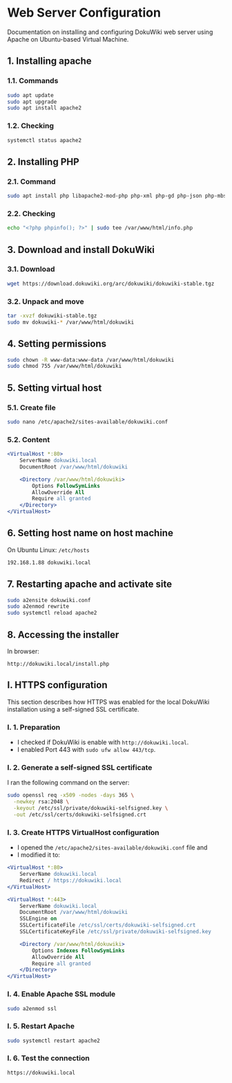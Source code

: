 # Web Server Configuration

Documentation on installing and configuring DokuWiki web server using Apache on Ubuntu-based Virtual Machine.


## 1. Installing apache

### 1.1. Commands

```bash
sudo apt update
sudo apt upgrade
sudo apt install apache2
```

### 1.2. Checking

```bash
systemctl status apache2
```


## 2. Installing PHP

### 2.1. Command

```bash
sudo apt install php libapache2-mod-php php-xml php-gd php-json php-mbstring
```

### 2.2. Checking

```bash
echo "<?php phpinfo(); ?>" | sudo tee /var/www/html/info.php
```


## 3. Download and install DokuWiki

### 3.1. Download

```bash
wget https://download.dokuwiki.org/arc/dokuwiki/dokuwiki-stable.tgz
```

### 3.2. Unpack and move

```bash
tar -xvzf dokuwiki-stable.tgz
sudo mv dokuwiki-* /var/www/html/dokuwiki
```


## 4. Setting permissions

```bash
sudo chown -R www-data:www-data /var/www/html/dokuwiki
sudo chmod 755 /var/www/html/dokuwiki
```


## 5. Setting virtual host

### 5.1. Create file

```bash
sudo nano /etc/apache2/sites-available/dokuwiki.conf
```

### 5.2. Content

```apache
<VirtualHost *:80>
    ServerName dokuwiki.local
    DocumentRoot /var/www/html/dokuwiki

    <Directory /var/www/html/dokuwiki>
        Options FollowSymLinks
        AllowOverride All
        Require all granted
    </Directory>
</VirtualHost>
```

## 6. Setting host name on host machine

On Ubuntu Linux: ```/etc/hosts```

```bash
192.168.1.88 dokuwiki.local
```


## 7. Restarting apache and activate site

```bash
sudo a2ensite dokuwiki.conf
sudo a2enmod rewrite
sudo systemctl reload apache2
```


## 8. Accessing the installer

In browser:
  ```arduino
  http://dokuwiki.local/install.php
  ```

## I. HTTPS configuration

This section describes how HTTPS was enabled for the local DokuWiki installation using a self-signed SSL certificate.

### I. 1. Preparation

- I checked if DokuWiki is enable with ```http://dokuwiki.local```.
- I enabled Port 443 with ```sudo ufw allow 443/tcp```.

### I. 2. Generate a self-signed SSL certificate

I ran the following command on the server:

```bash
sudo openssl req -x509 -nodes -days 365 \
  -newkey rsa:2048 \
  -keyout /etc/ssl/private/dokuwiki-selfsigned.key \
  -out /etc/ssl/certs/dokuwiki-selfsigned.crt
```


### I. 3. Create HTTPS VirtualHost configuration

- I opened the ```/etc/apache2/sites-available/dokuwiki.conf``` file and
- I modified it to:
``` apache
<VirtualHost *:80>
    ServerName dokuwiki.local
    Redirect / https://dokuwiki.local
</VirtualHost>

<VirtualHost *:443>
    ServerName dokuwiki.local
    DocumentRoot /var/www/html/dokuwiki
    SSLEngine on
    SSLCertificateFile /etc/ssl/certs/dokuwiki-selfsigned.crt
    SSLCertificateKeyFile /etc/ssl/private/dokuwiki-selfsigned.key

    <Directory /var/www/html/dokuwiki>
        Options Indexes FollowSymLinks
        AllowOverride All
        Require all granted
    </Directory>
</VirtualHost>
```


### I. 4. Enable Apache SSL module

```bash
sudo a2enmod ssl
```


### I. 5. Restart Apache

```bash
sudo systemctl restart apache2
```


### I. 6. Test the connection

```arduino
https://dokuwiki.local
```
